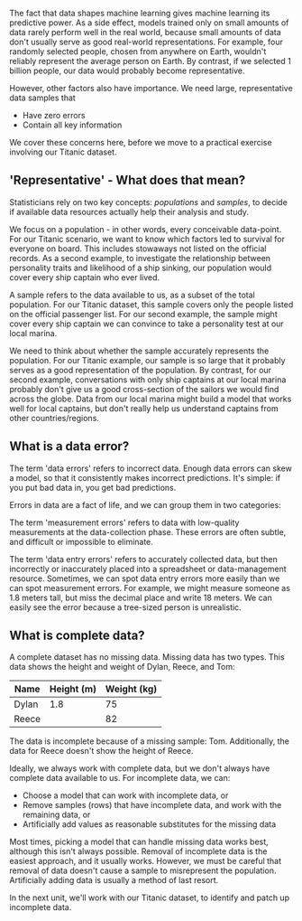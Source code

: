 The fact that data shapes machine learning gives machine learning its predictive power. As a side effect, models trained only on small amounts of data rarely perform well in the real world, because small amounts of data don't usually serve as good real-world representations. For example, four randomly selected people, chosen from anywhere on Earth, wouldn't reliably represent the average person on Earth. By contrast, if we selected 1 billion people, our data would probably become representative.

However, other factors also have importance. We need large, representative data samples that

- Have zero errors
- Contain all key information

We cover these concerns here, before we move to a practical exercise involving our Titanic dataset.

## 'Representative' - What does that mean?

Statisticians rely on two key concepts: _populations_ and _samples_, to decide if available data resources actually help their analysis and study.

We focus on a population - in other words, every conceivable data-point. For our Titanic scenario, we want to know which factors led to survival for everyone on board. This includes stowaways not listed on the official records. As a second example, to investigate the relationship between personality traits and likelihood of a ship sinking, our population would cover every ship captain who ever lived.

A sample refers to the data available to us, as a subset of the total population. For our Titanic dataset, this sample covers only the people listed on the official passenger list. For our second example, the sample might cover every ship captain we can convince to take a personality test at our local marina.

We need to think about whether the sample accurately represents the population. For our Titanic example, our sample is so large that it probably serves as a good representation of the population. By contrast, for our second example, conversations with only ship captains at our local marina probably don't give us a good cross-section of the sailors we would find across the globe. Data from our local marina might build a model that works well for local captains, but don't really help us understand captains from other countries/regions.

## What is a data error?

The term 'data errors' refers to incorrect data. Enough data errors can skew a model, so that it consistently makes incorrect predictions. It's simple: if you put bad data in, you get bad predictions.

Errors in data are a fact of life, and we can group them in two categories:

The term 'measurement errors' refers to data with low-quality measurements at the data-collection phase. These errors are often subtle, and difficult or impossible to eliminate.

The term 'data entry errors' refers to accurately collected data, but then incorrectly or inaccurately placed into a spreadsheet or data-management resource. Sometimes, we can spot data entry errors more easily than we can spot measurement errors. For example, we might measure someone as 1.8 meters tall, but miss the decimal place and write 18 meters. We can easily see the error because a tree-sized person is unrealistic.

## What is complete data?

A complete dataset has no missing data. Missing data has two types. This data shows the height and weight of Dylan, Reece, and Tom:

|Name| Height (m) |	Weight (kg)|
|---|---|---|
|Dylan|1.8|75|
|Reece| |82|

The data is incomplete because of a missing sample: Tom. Additionally, the data for Reece doesn't show the height of Reece.

Ideally, we always work with complete data, but we don't always have complete data available to us. For incomplete data, we can:

- Choose a model that can work with incomplete data, or
- Remove samples (rows) that have incomplete data, and work with the remaining data, or
- Artificially add values as reasonable substitutes for the missing data

Most times, picking a model that can handle missing data works best, although this isn't always possible. Removal of incomplete data is the easiest approach, and it usually works. However, we must be careful that removal of data doesn't cause a sample to misrepresent the population. Artificially adding data is usually a method of last resort.

In the next unit, we'll work with our Titanic dataset, to identify and patch up incomplete data.